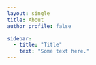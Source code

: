 ```yaml
---
layout: single
title: About
author_profile: false

sidebar:
  - title: "Title"
    text: "Some text here."
---
```


